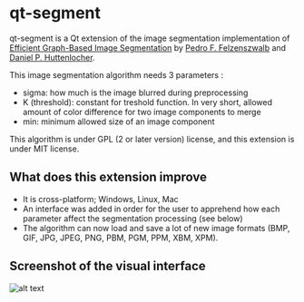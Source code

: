 qt-segment
==========

qt-segment is a Qt extension of the image segmentation implementation of
[Efficient Graph-Based Image Segmentation](http://cs.brown.edu/~pff/segment/) by
[Pedro F. Felzenszwalb](http://cs.brown.edu/~pff/) and [Daniel P. Huttenlocher](http://www.cs.cornell.edu/~dph/).

This image segmentation algorithm needs 3 parameters :
* sigma: how much is the image blurred during preprocessing
* K (threshold): constant for treshold function. In very short, allowed amount of color difference for two image components to merge
* min: minimum allowed size of an image component

This algorithm is under GPL (2 or later version) license, and this extension is under MIT license.

## What does this extension improve
* It is cross-platform; Windows, Linux, Mac
* An interface was added in order for the user to apprehend how each parameter affect the segmentation processing (see below)
* The algorithm can now load and save a lot of new image formats (BMP, GIF, JPG, JPEG, PNG, PBM, PGM, PPM, XBM, XPM).

## Screenshot of the visual interface
![alt text](https://raw.github.com/sdrdis/qt-segment/master/screenshot.png "Screenshot")
